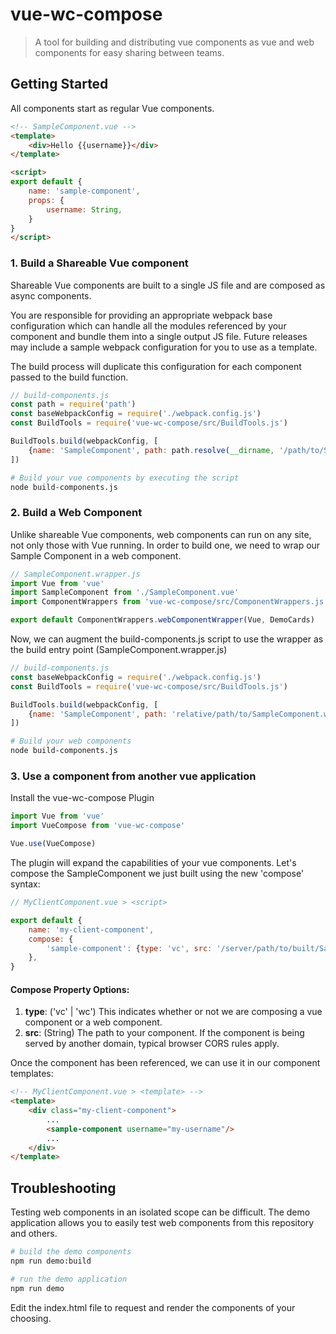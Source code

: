 # vue-wc-compose
> A tool for building and distributing vue components as vue and web components for easy sharing between teams.

## Getting Started
All components start as regular Vue components.

```html
<!-- SampleComponent.vue -->
<template>
	<div>Hello {{username}}</div>
</template>

<script>
export default {
	name: 'sample-component',
	props: {
		username: String,
	}
}
</script>
```

### 1. Build a Shareable Vue component
Shareable Vue components are built to a single JS file and are composed as async components.

You are responsible for providing an appropriate webpack base configuration which can handle all the modules referenced by your component and bundle them into a single output JS file. Future releases may include a sample webpack configuration for you to use as a template.

The build process will duplicate this configuration for each component passed to the build function.

```javascript
// build-components.js
const path = require('path')
const baseWebpackConfig = require('./webpack.config.js')
const BuildTools = require('vue-wc-compose/src/BuildTools.js')

BuildTools.build(webpackConfig, [
	{name: 'SampleComponent', path: path.resolve(__dirname, '/path/to/SampleComponent.vue')}
])
```

```bash
# Build your vue components by executing the script
node build-components.js
```

### 2. Build a Web Component
Unlike shareable Vue components, web components can run on any site, not only those with Vue running.
In order to build one, we need to wrap our Sample Component in a web component.

```javascript
// SampleComponent.wrapper.js
import Vue from 'vue'
import SampleComponent from './SampleComponent.vue'
import ComponentWrappers from 'vue-wc-compose/src/ComponentWrappers.js'

export default ComponentWrappers.webComponentWrapper(Vue, DemoCards)
```

Now, we can augment the build-components.js script to use the wrapper as the build entry point (SampleComponent.wrapper.js)

```javascript
// build-components.js
const baseWebpackConfig = require('./webpack.config.js')
const BuildTools = require('vue-wc-compose/src/BuildTools.js')

BuildTools.build(webpackConfig, [
	{name: 'SampleComponent', path: 'relative/path/to/SampleComponent.wrapper.js'}
])
```

```bash
# Build your web components
node build-components.js
```

### 3. Use a component from another vue application

Install the vue-wc-compose Plugin

```javascript
import Vue from 'vue'
import VueCompose from 'vue-wc-compose'

Vue.use(VueCompose)
```

The plugin will expand the capabilities of your vue components. Let's compose the SampleComponent we just built using the new 'compose' syntax:

```javascript
// MyClientComponent.vue > <script>

export default {
	name: 'my-client-component',
	compose: {
		'sample-component': {type: 'vc', src: '/server/path/to/built/SampleComponent.js'},
	},
}
```

#### Compose Property Options:
1. **type**: ('vc' | 'wc') This indicates whether or not we are composing a vue component or a web component.
2. **src**: (String) The path to your component. If the component is being served by another domain, typical browser CORS rules apply.

Once the component has been referenced, we can use it in our component templates:

```html
<!-- MyClientComponent.vue > <template> -->
<template>
	<div class="my-client-component">
		...
		<sample-component username="my-username"/>
		...
	</div>
</template>
```

## Troubleshooting
Testing web components in an isolated scope can be difficult. The demo application allows you to easily test web components from this repository and others.

```bash
# build the demo components
npm run demo:build

# run the demo application
npm run demo
```

Edit the index.html file to request and render the components of your choosing.